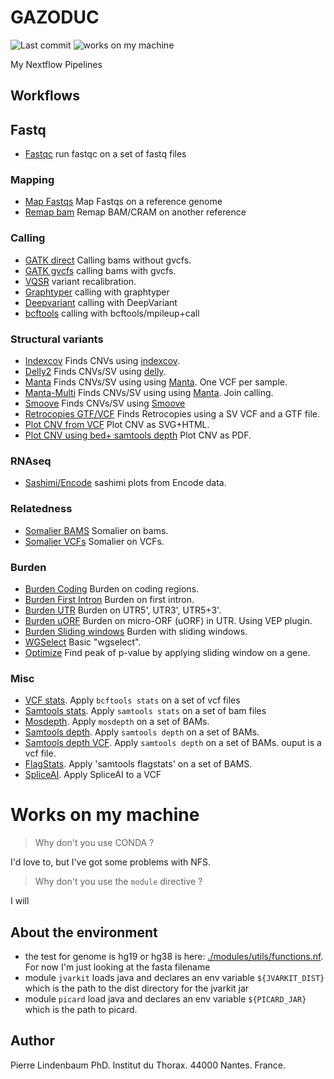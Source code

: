 GAZODUC
=======

![Last commit](https://img.shields.io/github/last-commit/lindenb/gazoduc-nf.png)
![works on my machine](https://img.shields.io/static/v1?label=works+on&message=my+machine&color=green)

My Nextflow Pipelines

## Workflows

## Fastq

  * [Fastqc](workflows/fastqc/) run fastqc on a set of fastq files

### Mapping

  * [Map Fastqs](workflows/mapping/map.fastqs/) Map Fastqs on a reference genome 
  * [Remap bam](workflows/mapping/remap.bwa/) Remap BAM/CRAM on another reference 

### Calling

  * [GATK direct](workflows/gatk/gatk4direct/) Calling bams without gvcfs.
  * [GATK gvcfs](workflows/gatk/gatk4gvcfs/) calling bams with gvcfs.
  * [VQSR](workflows/vqsr/) variant recalibration.
  * [Graphtyper](workflows/graphtyper/graphtyper.genotype/) calling with graphtyper
  * [Deepvariant](workflows/deepvariant) calling with DeepVariant
  * [bcftools](workflows/bcftools/calling) calling with bcftools/mpileup+call

### Structural variants

  * [Indexcov](workflows/indexcov/) Finds CNVs using [indexcov](https://github.com/brentp/goleft/tree/master/indexcov#indexcov).
  * [Delly2](workflows/delly2/) Finds CNVs/SV using [delly](https://github.com/dellytools/delly).
  * [Manta](workflows/manta/) Finds CNVs/SV using using [Manta](https://github.com/Illumina/manta). One VCF per sample.
  * [Manta-Multi](workflows/manta.multi/) Finds CNVs/SV using using [Manta](https://github.com/Illumina/manta). Join calling.
  * [Smoove](workflows/smoove/) Finds CNVs/SV using [Smoove](https://github.com/brentp/smoove)
  * [Retrocopies GTF/VCF](workflows/retrocopy/vcf.retrocopy) Finds Retrocopies using a SV VCF and a GTF file.
  * [Plot CNV from VCF](workflows/cnvplotter) Plot CNV as SVG+HTML.
  * [Plot CNV using bed+ samtools depth](/workflows/plotcoverage) Plot CNV as PDF.

### RNAseq

  * [Sashimi/Encode](workflows/sashimi.encode/) sashimi plots from Encode data.


### Relatedness

  * [Somalier BAMS](workflows/somalier/somalier.bams/) Somalier on bams.
  * [Somalier VCFs](workflows/somalier/somalier.vcfs/) Somalier on VCFs.

### Burden

  * [Burden Coding](workflows/burden/burden.coding.01/) Burden on coding regions.
  * [Burden First Intron](workflows/burden/burden.first.intron/) Burden on first intron.
  * [Burden UTR](workflows/burden/burden.utr/) Burden on UTR5', UTR3', UTR5+3'.
  * [Burden uORF](workflows/burden/burden.uorf.vep/) Burden on micro-ORF (uORF) in UTR. Using VEP plugin.
  * [Burden Sliding windows](burden/burden.sliding.window/) Burden with sliding windows.
  * [WGSelect](workflows/wgselect/basic) Basic "wgselect".
  * [Optimize](workflows/burden/optimize.rvtests) Find peak of p-value by applying sliding window on a gene.

### Misc

  * [VCF stats](workflows/vcfstats/vcfstats01/README.md). Apply `bcftools stats` on a set of vcf files
  * [Samtools stats](workflows/bamstats/bamstats01/README.md). Apply `samtools stats` on a set of bam files
  * [Mosdepth](workflows/mosdepth/). Apply `mosdepth` on a set of BAMs.
  * [Samtools depth](workflows/samtoolsdepth/). Apply `samtools depth` on a set of BAMs.
  * [Samtools depth VCF](workflows/depthvcf/). Apply `samtools depth` on a set of BAMs. ouput is a vcf file.
  * [FlagStats](workflows/flagstats/). Apply 'samtools flagstats' on a set of BAMS.
  * [SpliceAI](/workflows/spliceai). Apply SpliceAI to a VCF

# Works on my machine

> Why don't you use CONDA ?

I'd love to, but I've got some problems with NFS.

> Why don't you use the `module` directive ?

I will

## About the environment

 * the test for genome is hg19 or hg38 is  here: [./modules/utils/functions.nf](./modules/utils/functions.nf). For now I'm just looking at the fasta filename
 * module `jvarkit` loads java and declares an env variable `${JVARKIT_DIST}` which is the path to the dist directory for the jvarkit jar
 * module `picard` load java and declares an env variable `${PICARD_JAR}` which is the path to picard.

## Author

Pierre Lindenbaum PhD. Institut du Thorax. 44000 Nantes. France.

